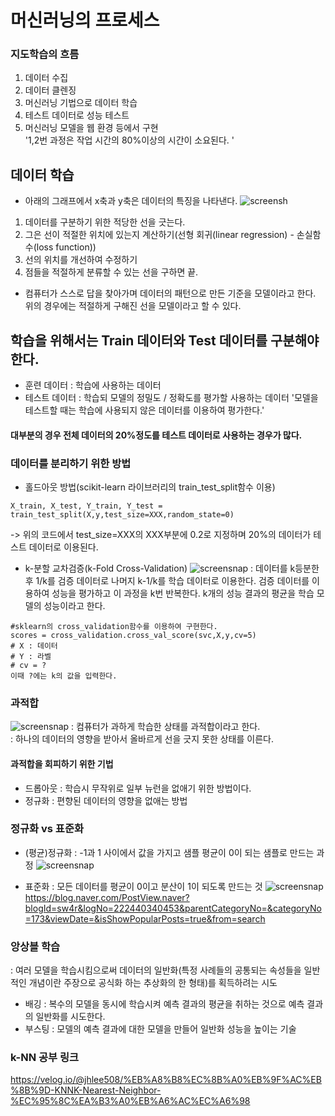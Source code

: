 # 머신러닝의 프로세스

### 지도학습의 흐름
1. 데이터 수집
2. 데이터 클렌징
3. 머신러닝 기법으로 데이터 학습
4. 테스트 데이터로 성능 테스트
5. 머신러닝 모델을 웹 환경 등에서 구현  
'1,2번 과정은 작업 시간의 80%이상의 시간이 소요된다. '  
## 데이터 학습
- 아래의 그래프에서 x축과 y축은 데이터의 특징을 나타낸다.
![screensh](https://upload.wikimedia.org/wikipedia/commons/b/be/Normdist_regression.png)
1. 데이터를 구분하기 위한 적당한 선을 긋는다.
2. 그은 선이 적절한 위치에 있는지 계산하기(선형 회귀(linear regression) - 손실함수(loss function))
3. 선의 위치를 개선하여 수정하기
4. 점들을 적절하게 분류할 수 있는 선을 구하면 끝.

- 컴퓨터가 스스로 답을 찾아가며 데이터의 패턴으로 만든 기준을 모델이라고 한다. 위의 경우에는 적절하게 구해진 선을 모델이라고 할 수 있다.


## 학습을 위해서는 Train 데이터와 Test 데이터를 구분해야한다.
- 훈련 데이터 : 학습에 사용하는 데이터 
- 테스트 데이터  : 학습되 모델의 정밀도 / 정확도를 평가할 사용하는 데이터
'모델을 테스트할 때는 학습에 사용되지 않은 데이터를 이용하여 평가한다.'
#### 대부분의 경우 전체 데이터의 20%정도를 테스트 데이터로 사용하는 경우가 많다.


### 데이터를  분리하기 위한 방법
- 홀드아웃 방법(scikit-learn 라이브러리의 train_test_split함수 이용)  
```
X_train, X_test, Y_train, Y_test = train_test_split(X,y,test_size=XXX,random_state=0)
```
-> 위의 코드에서 test_size=XXX의 XXX부분에 0.2로 지정하며 20%의 데이터가 테스트 데이터로 이용된다.
- k-분할 교차검증(k-Fold Cross-Validation)
![screensnap](https://img1.daumcdn.net/thumb/R1280x0/?scode=mtistory2&fname=https%3A%2F%2Fblog.kakaocdn.net%2Fdn%2FblbALQ%2FbtqF00tE9Au%2FxXrcTMQglTovz705YlTyb0%2Fimg.png)
: 데이터를 k등분한 후 1/k를 검증 데이터로 나머지 k-1/k를 학습 데이터로 이용한다. 검증 데이터를 이용하여 성능을 평가하고 이 과정을 k번 반복한다. k개의 성능 결과의 평균을 학습 모델의 성능이라고 한다.
```
#sklearn의 cross_validation함수를 이용하여 구현한다.
scores = cross_validation.cross_val_score(svc,X,y,cv=5)
# X : 데이터
# Y : 라벨
# cv = ?
이때 ?에는 k의 값을 입력한다.
```

### 과적합
![screensnap](https://thebook.io/img/080228/165.jpg)
: 컴퓨터가 과하게 학습한 상태를 과적합이라고 한다.  
: 하나의 데이터의 영향을 받아서 올바르게 선을 긋지 못한 상태를 이른다.
#### 과적합을 회피하기 위한 기법
- 드롭아웃 : 학습시 무작위로 일부 뉴런을 없애기 위한 방법이다.
- 정규화 : 편향된 데이터의 영향을 없애는 방법


### 정규화 vs 표준화
- (평균)정규화 : -1과 1 사이에서 값을 가지고 샘플 평균이 0이 되는 샘플로 만드는 과정
![screensnap](https://postfiles.pstatic.net/MjAyMTA3MjJfMTc0/MDAxNjI2ODgzNTcyNTM3.eHpApNCoZy2NSeVSYzUQRC_U5kgNTSorqPquLldqWIcg.gdwHsXc7gT2lSr0pzvh6KCH3zGR0pcWbGCVR79JwyZAg.PNG.sw4r/image.png?type=w773)

- 표준화 : 모든 데이터를 평균이 0이고 분산이 1이 되도록 만드는 것
![screensnap](https://postfiles.pstatic.net/MjAyMTA3MjJfMjEg/MDAxNjI2ODgwNDczODQy.Y-ItEXEFI9roz5h6YupGnypnMKoNmpg6v817VEgBwxcg.DN-clZ8tNPMSJT6-OA81t3Eq7FF1R0PJKsgWFPkCTiwg.PNG.sw4r/image.png?type=w773)
https://blog.naver.com/PostView.naver?blogId=sw4r&logNo=222440340453&parentCategoryNo=&categoryNo=173&viewDate=&isShowPopularPosts=true&from=search


### 앙상블 학습 
: 여러 모델을 학습시킴으로써 데이터의 일반화(특정 사례들의 공통되는 속성들을 일반적인 개념이란 주장으로 공식화 하는 추상화의 한 형태)를 획득하려는 시도
- 배깅 : 복수의 모델을 동시에 학습시켜 예측 결과의 평균을 취하는 것으로 예측 결과의 일반화를 시도한다.
- 부스팅 : 모델의 예측 결과에 대한 모델을 만들어 일반화 성능을 높이는 기술

### k-NN 공부 링크
https://velog.io/@jhlee508/%EB%A8%B8%EC%8B%A0%EB%9F%AC%EB%8B%9D-KNNK-Nearest-Neighbor-%EC%95%8C%EA%B3%A0%EB%A6%AC%EC%A6%98
